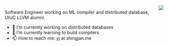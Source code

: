 <img align="right" src="https://github-readme-stats.vercel.app/api?username=shingjan&count_private=true&include_all_commits=true&show_icons=true&theme=vue-dark"/>

Software Engineer working on ML compiler and distributed database, UIUC LLVM alumni.

- 🔭 I’m currently working on distributed databases
- 🌱 I’m currently learning to build compilers 
- 📫 How to reach me: yj at shingjan.me
